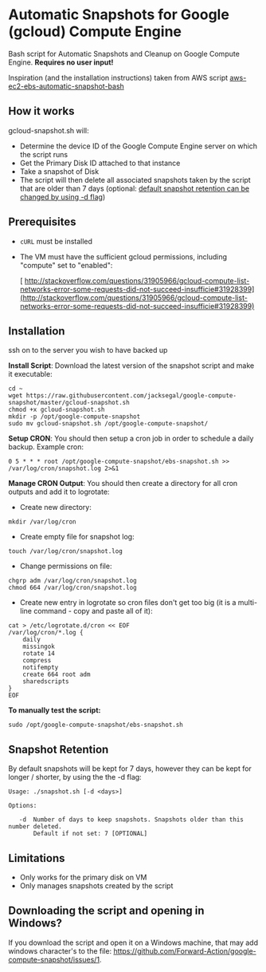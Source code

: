 # Automatic Snapshots for Google (gcloud) Compute Engine

Bash script for Automatic Snapshots and Cleanup on Google Compute Engine. **Requires no user input!**

Inspiration (and the installation instructions) taken from AWS script [aws-ec2-ebs-automatic-snapshot-bash](https://github.com/CaseyLabs/aws-ec2-ebs-automatic-snapshot-bash)


## How it works
gcloud-snapshot.sh will:

- Determine the device ID of the Google Compute Engine server on which the script runs
- Get the Primary Disk ID attached to that instance
- Take a snapshot of Disk
- The script will then delete all associated snapshots taken by the script that are older than 7 days (optional: [default snapshot retention can be changed by using -d flag](#snapshot-retention))


## Prerequisites
* `cURL` must be installed
* The VM must have the sufficient gcloud permissions, including "compute" set to "enabled":

	[	http://stackoverflow.com/questions/31905966/gcloud-compute-list-networks-error-some-requests-did-not-succeed-insufficie#31928399](http://stackoverflow.com/questions/31905966/gcloud-compute-list-networks-error-some-requests-did-not-succeed-insufficie#31928399)


## Installation

ssh on to the server you wish to have backed up

**Install Script**: Download the latest version of the snapshot script and make it executable:
```
cd ~
wget https://raw.githubusercontent.com/jacksegal/google-compute-snapshot/master/gcloud-snapshot.sh
chmod +x gcloud-snapshot.sh
mkdir -p /opt/google-compute-snapshot
sudo mv gcloud-snapshot.sh /opt/google-compute-snapshot/
```

**Setup CRON**: You should then setup a cron job in order to schedule a daily backup. Example cron:
```
0 5 * * * root /opt/google-compute-snapshot/ebs-snapshot.sh >> /var/log/cron/snapshot.log 2>&1
```

**Manage CRON Output**: You should then create a directory for all cron outputs and add it to logrotate:

- Create new directory:
``` 
mkdir /var/log/cron 
```
- Create empty file for snapshot log:
```
touch /var/log/cron/snapshot.log
```
- Change permissions on file:
```
chgrp adm /var/log/cron/snapshot.log
chmod 664 /var/log/cron/snapshot.log
```
- Create new entry in logrotate so cron files don't get too big (it is a multi-line command - copy and paste all of it):
```
cat > /etc/logrotate.d/cron << EOF
/var/log/cron/*.log {
    daily
    missingok
    rotate 14
    compress
    notifempty
    create 664 root adm
    sharedscripts
}
EOF
```

**To manually test the script:**
```
sudo /opt/google-compute-snapshot/ebs-snapshot.sh
```

## Snapshot Retention
By default snapshots will be kept for 7 days, however they can be kept for longer / shorter, by using the the -d flag:

    Usage: ./snapshot.sh [-d <days>]
    
    Options:
    
       -d  Number of days to keep snapshots. Snapshots older than this number deleted.
           Default if not set: 7 [OPTIONAL]

## Limitations
* Only works for the primary disk on VM
* Only manages snapshots created by the script


## Downloading the script and opening in Windows?

If you download the script and open it on a Windows machine, that may add windows character's to the file: https://github.com/Forward-Action/google-compute-snapshot/issues/1.
